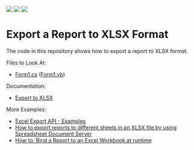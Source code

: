 <!-- default badges list -->
![](https://img.shields.io/endpoint?url=https://codecentral.devexpress.com/api/v1/VersionRange/128600861/2022.2)
[![](https://img.shields.io/badge/Open_in_DevExpress_Support_Center-FF7200?style=flat-square&logo=DevExpress&logoColor=white)](https://supportcenter.devexpress.com/ticket/details/E1539)
[![](https://img.shields.io/badge/📖_How_to_use_DevExpress_Examples-e9f6fc?style=flat-square)](https://docs.devexpress.com/GeneralInformation/403183)
<!-- default badges end -->
# Export a Report to XLSX Format

The code in this repository shows how to export a report to XLSX format.


Files to Look At:

* [Form1.cs](CS/Form1.cs) ([Form1.vb](VB/Form1.vb))

Documentation:

* [Export to XLSX](https://docs.devexpress.com/XtraReports/6284/detailed-guide-to-devexpress-reporting/store-and-distribute-reports/export-reports/export-to-xlsx)

More Examples:

* [Excel Export API - Examples](https://github.com/DevExpress-Examples/excel-export-api-examples)
* [How to export reports to different sheets in an XLSX file by using Spreadsheet Document Server](https://github.com/DevExpress-Examples/Reporting_how-to-export-reports-to-different-sheets-in-an-xlsx-file-by-using-spreadsheet-e4892)
* [How to: Bind a Report to an Excel Workbook at runtime](https://github.com/DevExpress-Examples/Reporting_how-to-bind-a-report-to-an-excel-workbook-at-runtime-t311954)
